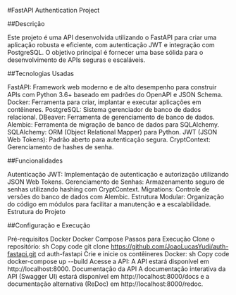 #FastAPI Authentication Project

##Descrição

Este projeto é uma API desenvolvida utilizando o FastAPI para criar uma aplicação robusta e eficiente, com autenticação JWT e integração com PostgreSQL. O objetivo principal é fornecer uma base sólida para o desenvolvimento de APIs seguras e escaláveis.

##Tecnologias Usadas

FastAPI: Framework web moderno e de alto desempenho para construir APIs com Python 3.6+ baseado em padrões do OpenAPI e JSON Schema.
Docker: Ferramenta para criar, implantar e executar aplicações em contêineres.
PostgreSQL: Sistema gerenciador de banco de dados relacional.
DBeaver: Ferramenta de gerenciamento de banco de dados.
Alembic: Ferramenta de migração de banco de dados para SQLAlchemy.
SQLAlchemy: ORM (Object Relational Mapper) para Python.
JWT (JSON Web Tokens): Padrão aberto para autenticação segura.
CryptContext: Gerenciamento de hashes de senha.

##Funcionalidades

Autenticação JWT: Implementação de autenticação e autorização utilizando JSON Web Tokens.
Gerenciamento de Senhas: Armazenamento seguro de senhas utilizando hashing com CryptContext.
Migrations: Controle de versões do banco de dados com Alembic.
Estrutura Modular: Organização do código em módulos para facilitar a manutenção e a escalabilidade.
Estrutura do Projeto

##Configuração e Execução

Pré-requisitos
Docker
Docker Compose
Passos para Execução
Clone o repositório:
sh
Copy code
git clone https://github.com/JoaoLucasYudi/auth-fastapi.git
cd auth-fastapi
Crie e inicie os contêineres Docker:
sh
Copy code
docker-compose up --build
Acesse a API:
A API estará disponível em http://localhost:8000.
Documentação da API
A documentação interativa da API (Swagger UI) estará disponível em http://localhost:8000/docs e a documentação alternativa (ReDoc) em http://localhost:8000/redoc.
